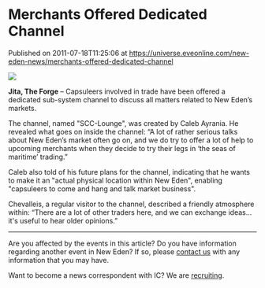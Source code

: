 # Merchants Offered Dedicated Channel
Published on 2011-07-18T11:25:06 at https://universe.eveonline.com/new-eden-news/merchants-offered-dedicated-channel

![](http://www.eve-ic.net/media/assets/icarticlebanner.png)  
  
 **Jita, The Forge** – Capsuleers involved in trade have been offered a dedicated sub-system channel to discuss all matters related to New Eden’s markets.   
  
The channel, named "SCC-Lounge", was created by Caleb Ayrania. He revealed what goes on inside the channel: “A lot of rather serious talks about New Eden’s market often go on, and we do try to offer a lot of help to upcoming merchants when they decide to try their legs in ‘the seas of maritime’ trading.”   
  
Caleb also told of his future plans for the channel, indicating that he wants to make it an "actual physical location within New Eden", enabling "capsuleers to come and hang and talk market business".   
  
Chevalleis, a regular visitor to the channel, described a friendly atmosphere within: “There are a lot of other traders here, and we can exchange ideas... it's useful to hear older opinions.”

* * *

Are you affected by the events in this article? Do you have information regarding another event in New Eden? If so, please [contact us](http://www.eveonline.com/news.asp?a=submitrp) with any information that you may have.  
  
Want to become a news correspondent with IC? We are [recruiting](http://www.eveonline.com/isd.asp).
